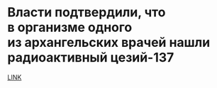 # Власти подтвердили, что в организме одного из архангельских врачей нашли радиоактивный цезий-137



[LINK](https://varlamov.ru/3568072.html)